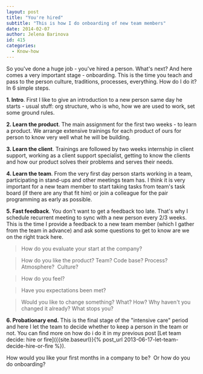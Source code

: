 ```yaml
---
layout: post
title: "You're hired"
subtitle: "This is how I do onboarding of new team members"
date: 2014-02-07
author: Jelena Barinova
id: 415
categories:
  - Know-how
---
```


So you've done a huge job - you've hired a person. What's next? And here comes a very important stage - onboarding. This is the time you teach and pass to the person culture, traditions, processes, everything. How do I do it? In 6 simple steps.

**1. Intro**. First I like to give an introduction to a new person same day he starts - usual stuff: org structure, who is who, how we are used to work, set some ground rules.

**2. Learn the product**. The main assignment for the first two weeks - to learn a product. We arrange extensive trainings for each product of ours for person to know very well what he will be building.

**3. Learn the client**. Trainings are followed by two weeks internship in client support, working as a client support specialist, getting to know the clients and how our product solves their problems and serves their needs.

**4. Learn the team**. From the very first day person starts working in a team, participating in stand-ups and other meetings team has. I think it is very important for a new team member to start taking tasks from team's task board (if there are any that fit him) or join a colleague for the pair programming as early as possible.

**5. Fast feedback**. You don't want to get a feedback too late. That's why I schedule recurrent meeting to sync with a new person every 2/3 weeks. This is the time I provide a feedback to a new team member (which I gather from the team in advance) and ask some questions to get to know are we on the right track here.

> How do you evaluate your start at the company?

> How do you like the product? Team? Code base? Process? Atmosphere?  Culture?

> How do you feel?

> Have you expectations been met? 

> Would you like to change something? What? How? Why haven't you changed it already? What stops you?

**6. Probationary end.** This is the final stage of the "intensive care" period and here I let the team to decide whether to keep a person in the team or not. You can find more on how do i do it in my previous post [Let team decide: hire or fire]({{site.baseurl}}{% post_url 2013-06-17-let-team-decide-hire-or-fire %}).

How would you like your first months in a company to be?  Or how do you do onboarding?